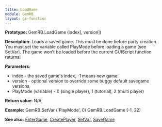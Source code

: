```yaml
---
title: LoadGame
module: GemRB
layout: gs-function
---
```


**Prototype:** GemRB.LoadGame (index[, version])

**Description:**
Loads a saved game. This must be done before party creation. 
You must set the variable called PlayMode before loading a game (see SetVar). 
The game won't be loaded before the current GUIScript function returns!

**Parameters:**
  * index - the saved game's index, -1 means new game.
  * version - optional version to override some buggy default savegame versions
  * PlayMode (variable) - 0 (single player), 1 (tutorial), 2 (multi player)

**Return value:** N/A

**Example:**
    GemRB.SetVar ('PlayMode', 0)
    GemRB.LoadGame (-1, 22)

**See also:** [EnterGame](EnterGame.md), [CreatePlayer](CreatePlayer.md), [SetVar](SetVar.md), [SaveGame](SaveGame.md)

